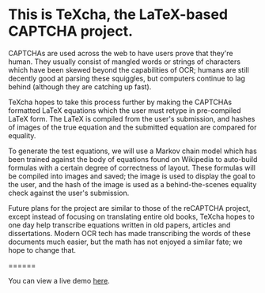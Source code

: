 # This is TeXcha, the LaTeX-based CAPTCHA project.

CAPTCHAs are used across the web to have users prove that they're human. They
usually consist of mangled words or strings of characters which have been skewed
beyond the capabilities of OCR; humans are still decently good at parsing these
squiggles, but computers continue to lag behind (although they are catching up
fast).

TeXcha hopes to take this process further by making the CAPTCHAs formatted LaTeX
equations which the user must retype in pre-compiled LaTeX form. The LaTeX is
compiled from the user's submission, and hashes of images of the true equation 
and the submitted equation are compared for equality.

To generate the test equations, we will use a Markov chain model which has been 
trained against the body of equations found on Wikipedia to auto-build formulas
with a certain degree of correctness of layout. These formulas will be compiled
into images and saved; the image is used to display the goal to the user, and
the hash of the image is used as a behind-the-scenes equality check against the
user's submission.

Future plans for the project are similar to those of the reCAPTCHA project,
except instead of focusing on translating entire old books, TeXcha hopes to one
day help transcribe equations written in old papers, articles and dissertations.
Modern OCR tech has made transcribing the words of these documents much easier,
but the math has not enjoyed a similar fate; we hope to change that.

======

You can view a live demo [here](http://dbd.mit.edu/texcha/).